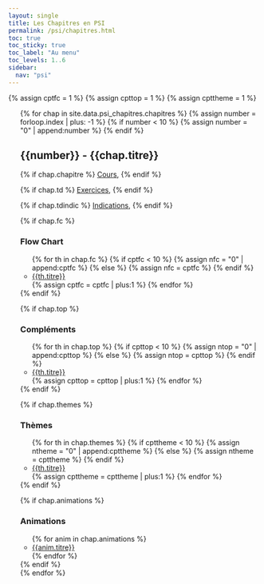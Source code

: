 ```yaml
---
layout: single
title: Les Chapitres en PSI
permalink: /psi/chapitres.html
toc: true
toc_sticky: true
toc_label: "Au menu"
toc_levels: 1..6
sidebar:
  nav: "psi"
---
```


{% assign cptfc = 1 %}
{% assign cpttop = 1 %}
{% assign cpttheme = 1 %}

<ul start="0" style="list-style-type:none">
{% for chap in site.data.psi_chapitres.chapitres %}
{% assign number = forloop.index | plus: -1 %}
{% if number < 10 %}
{% assign number = "0" | append:number %}
{% endif %}
<li>
<h2 class="mycss" id= "chap_{{number}}">{{number}} - {{chap.titre}}</h2>
{% if chap.chapitre %}
<a href="./psi_doc/chap_e{{number}}.pdf">Cours</a>,
{% endif %}


{% if chap.td %}
<a href="./psi_doc/exos_e{{number}}.pdf">Exercices</a>,
{% endif %}


{% if chap.tdindic %}
<a href="./psi_doc/exos_i{{number}}.pdf">Indications</a>,
{% endif %}

{% if chap.fc %}
<h3>Flow Chart</h3> <ul>
{% for th in chap.fc %}
{% if cptfc < 10 %}
{% assign nfc = "0" | append:cptfc %}
{% else %}
{% assign nfc = cptfc %}
{% endif %}
<li>
<a href="./psi_doc/fc{{nfc}}.pdf">{{th.titre}}</a>
</li>
{% assign cptfc = cptfc | plus:1 %}
{% endfor %}
</ul>
{% endif %}


{% if chap.top %}
<h3>Compléments</h3> <ul>
{% for th in chap.top %}
{% if cpttop < 10 %}
{% assign ntop = "0" | append:cpttop %}
{% else %}
{% assign ntop = cpttop %}
{% endif %}
<li>
<a href="./psi_doc/top_e{{ntop}}.pdf">{{th.titre}}</a>
</li>
{% assign cpttop = cpttop | plus:1 %}
{% endfor %}
</ul>
{% endif %}


{% if chap.themes %}
<h3>Thèmes</h3> <ul>
{% for th in chap.themes %}
{% if cpttheme < 10 %}
{% assign ntheme = "0" | append:cpttheme %}
{% else %}
{% assign ntheme = cpttheme %}
{% endif %}
<li>
<a href="./psi_doc/themes_e{{ntheme}}.pdf">{{th.titre}}</a>
</li>
{% assign cpttheme = cpttheme | plus:1 %}
{% endfor %}
</ul>
{% endif %}

{% if chap.animations %}
<h3>Animations</h3>
<ul>
{% for anim in chap.animations %}
<li>
<a href="./psi_doc/animations{{anim.url}}" target="_blank">{{anim.titre}}</a>
</li>
{% endfor %}
</ul>
{% endif %}

</li>
{% endfor %}
</ul>
